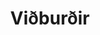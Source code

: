 ---
title: Viðburðir
layout: events
lang: is
category: events
menu:
  current: events
  menus:
    - events
    - tortuga
  weight: 1
---